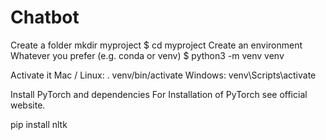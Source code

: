 # Chatbot

Create a folder 
mkdir myproject
$ cd myproject
Create an environment
Whatever you prefer (e.g. conda or venv)
$ python3 -m venv venv


Activate it
Mac / Linux:
. venv/bin/activate
Windows:
venv\Scripts\activate

Install PyTorch and dependencies
For Installation of PyTorch see official website.<br>

pip install nltk
